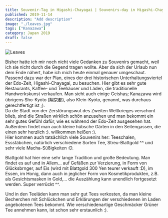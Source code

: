 ```yaml
---
title: Souvenir-Tag in Higa­shi-Cha­ya­gai | Souvenirs-day in Higa­shi-Cha­ya­gai | お土産の日
published: 2019-11-14
description: "Add description"
image: "./leaves.jpg"
tags: ["Kanazawa"]
category: Japan 2019
draft: false
---
```


![Leaves](./leaves.jpg)

Bisher hatte ich mir noch nicht viele Gedanken zu Souvenirs gemacht, weil ich sie nicht durch die Gegend tragen wollte. Aber da sich der Urlaub nun dem Ende nähert, habe ich mich heute einmal genauer umgeschaut.  
Passend dazu war der Plan, eines der drei historischen Unterhaltungsviertel der Edo-Zeit, Higa­shi-Cha­ya­gai, zu besuchen. Hier gibt es sehr gute Restaurants, Kaffee- und Teehäuser und Läden, die traditionelle Handwerkskunst verkaufen. Man sieht auch einige Geishas; Kanazawa wird übrigens Sho-Kyōto (翔京都), also Klein-Kyōto, genannt, was durchaus gerechtfertigt ist ;).  
Da die Stadt von der Zerstörungswut des Zweiten Weltkrieges verschont blieb, sind die Straßen wirklich schön anzusehen und man bekommt ein sehr gutes Gefühl dafür, wie es während der Edo-Zeit ausgesehen hat. Außerdem findet man auch kleine hübsche Gärten in den Seitengassen, die einen sehr herzlich  :). willkommen heißen :).  
Hier kommen auch tatsächlich viele Souvenirs her: Teeschalen, Essstäbchen, natürlich verschiedene Sorten Tee, Streu-Blattgold ^^ und sehr viele Macha-Süßigkeiten :D.

Blattgold hat hier eine sehr lange Tradition und große Bedeutung. Man findet es auf und in Allem... auf Gefäßen zur Verzierung, in Form von Glücksbrnger, auf Eis (wird mit Blattgold 300 Yen teurer verkauft :D), im Essen, im Honig, dann auch in jeglicher Form von Kosmetikprodukten, z.B. als Gesichtsmasken in Gold,... die Auszählung kann unendlich fortgesetzt werden. Super verrückt ^^.

Und in den Teeläden kann man sehr gut Tees verkosten, da man kleine Becherchen mit Schlückchen und Erklärungen der verschiedenen im Laden angebotenen Tees bekommt. Wie verschiedenartige Geschmäcker Grüner Tee annehmen kann, ist schon sehr erstaunlich :).



